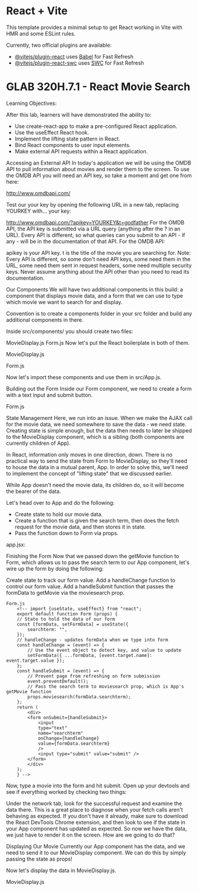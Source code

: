 # React + Vite

This template provides a minimal setup to get React working in Vite with HMR and some ESLint rules.

Currently, two official plugins are available:

- [@vitejs/plugin-react](https://github.com/vitejs/vite-plugin-react/blob/main/packages/plugin-react/README.md) uses [Babel](https://babeljs.io/) for Fast Refresh
- [@vitejs/plugin-react-swc](https://github.com/vitejs/vite-plugin-react-swc) uses [SWC](https://swc.rs/) for Fast Refresh

# GLAB 320H.7.1 - React Movie Search
Learning Objectives:

After this lab, learners will have demonstrated the ability to:
- Use create-react-app to make a pre-configured React application.
- Use the useEffect React hook.
- Implement the lifting state pattern in React.
- Bind React components to user input elements.
- Make external API requests within a React application.

Accessing an External API
In today's application we will be using the OMDB API to pull information about movies and render them to the screen. To use the OMDB API you will need an API key, so take a moment and get one from here:

http://www.omdbapi.com/

Test our your key by opening the following URL in a new tab, replacing YOURKEY with... your key:

http://www.omdbapi.com/?apikey=YOURKEY&t=godfather
For the OMDB API, the API key is submitted via a URL query (anything after the ? in an URL). Every API is different, so what queries can you submit to an API - if any - will be in the documentation of that API. For the OMDB API:

apikey is your API key.
t is the title of the movie you are searching for.
Note: Every API is different, so some don't need API keys, some need them in the URL, some need them sent in request headers, some need multiple security keys. Never assume anything about the API other than you need to read its documentation.

Our Components
We will have two additional components in this build: a component that displays movie data, and a form that we can use to type which movie we want to search for and display.

Convention is to create a components folder in your src folder and build any additional components in there.

Inside src/components/ you should create two files:

MovieDisplay.js
Form.js
Now let's put the React boilerplate in both of them.

MovieDisplay.js
    <!-- export default function MovieDisplay(props) {
    // The component must return some JSX
    return <h1>The MovieDisplay Component</h1>;
    }; -->

Form.js
    <!-- export default function Form(props){
    // The component must return some JSX
    return <h1>The Form Component</h1>;
    }; -->

Now let's import these components and use them in src/App.js.
    <!-- import { useState, useEffect } from "react";
    import logo from "./logo.svg";
    import "./App.css";
     // Import our components
    import MovieDisplay from "./components/MovieDisplay";
    import Form from "./components/Form"; 
    export default function App() {
    return (
        <div className="App">
        <Form />
        <MovieDisplay />
        </div>
    );
    } -->

Building out the Form
Inside our Form component, we need to create a form with a text input and submit button.

Form.js
    <!-- export default function Form(props) {
    return (
        <div>
        <form>
            <input type="text" />
            <input type="submit" value="submit" />
        </form>
        </div>
    );
    } -->

State Management
Here, we run into an issue. When we make the AJAX call for the movie data, we need somewhere to save the data - we need state. Creating state is simple enough, but the data then needs to later be shipped to the MovieDisplay component, which is a sibling (both components are currently children of App).

In React, information only moves in one direction, down. There is no practical way to send the state from Form to MovieDisplay, so they'll need to house the data in a mutual parent, App. In order to solve this, we'll need to implement the concept of "lifting state" that we discussed earlier.

While App doesn't need the movie data, its children do, so it will become the bearer of the data.

Let's head over to App and do the following:
- Create state to hold our movie data.
- Create a function that is given the search term, then does the fetch request for the movie data, and then stores it in state.
- Pass the function down to Form via props.

app.jsx: 
    <!-- import {useState, useEffect} from "react";
    import logo from "./logo.svg";
    import "./App.css";
    import MovieDisplay from "./components/MovieDisplay";
    import Form from "./components/Form";
    export default function App() {
    // Constant with your API Key
    const apiKey = "98e3fb1f";
    // State to hold movie data
    const [movie, setMovie] = useState(null);
    // Function to get movies
    const getMovie = async(searchTerm) => {
        // Make fetch request and store the response
        const response = await fetch(
        `http://www.omdbapi.com/?apikey=${apiKey}&t=${searchTerm}`
        );
        // Parse JSON response into a JavaScript object
        const data = await response.json();
        // Set the Movie state to the received data
        setMovie(data);
    };
    // We pass the getMovie function as a prop called moviesearch
    return (
        <div className="App">
        <Form moviesearch={getMovie} />
        <MovieDisplay />
        </div>
    );
    } -->

Finishing the Form
Now that we passed down the getMovie function to Form, which allows us to pass the search term to our App component, let's wire up the form by doing the following:

Create state to track our form value.
Add a handleChange function to control our form value.
Add a handleSubmit function that passes the formData to getMovie via the moviesearch prop.

    Form.js
        <!-- import {useState, useEffect} from "react";
        export default function Form (props) {
        // State to hold the data of our form
        const [formData, setFormData] = useState({
            searchterm: "",
        });
        // handleChange - updates formData when we type into form
        const handleChange = (event) => {
            // Use the event object to detect key, and value to update
            setFormData({ ...formData, [event.target.name]: event.target.value });
        };
        const handleSubmit = (event) => {
            // Prevent page from refreshing on form submission
            event.preventDefault();
            // Pass the search term to moviesearch prop, which is App's getMovie function
            props.moviesearch(formData.searchterm);
        };
        return (
            <div>
            <form onSubmit={handleSubmit}>
                <input
                type="text"
                name="searchterm"
                onChange={handleChange}
                value={formData.searchterm}
                />
                <input type="submit" value="submit" />
            </form>
            </div>
        );
        } -->

Now, type a movie into the form and hit submit. Open up your devtools and see if everything worked by checking two things:

Under the network tab, look for the successful request and examine the data there. This is a great place to diagnose when your fetch calls aren't behaving as expected.
If you don't have it already, make sure to download the React DevTools Chrome extension, and then look to see if the state in your App component has updated as expected.
So now we have the data, we just have to render it on the screen. How are we going to do that?

Displaying Our Movie
Currently our App component has the data, and we need to send it to our MovieDisplay component. We can do this by simply passing the state as props!

<!-- App.js - add the following on line 31- <MovieDisplay movie={movie}/>  -->

Now let's display the data in MovieDisplay.js.

MovieDisplay.js
    <!-- export default function MovieDisplay({ movie }) {
    return (
        <>
        <h1>{movie.Title}</h1>
        <h2>{movie.Genre}</h2>
        <img src={movie.Poster} alt={movie.Title} />
        <h2>{movie.Year}</h2>
        </>
    );
    } -->
